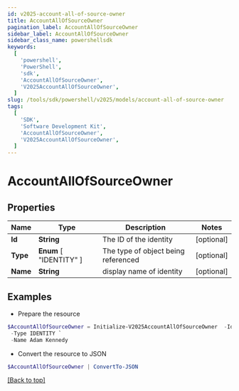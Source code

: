 ```yaml
---
id: v2025-account-all-of-source-owner
title: AccountAllOfSourceOwner
pagination_label: AccountAllOfSourceOwner
sidebar_label: AccountAllOfSourceOwner
sidebar_class_name: powershellsdk
keywords:
  [
    'powershell',
    'PowerShell',
    'sdk',
    'AccountAllOfSourceOwner',
    'V2025AccountAllOfSourceOwner',
  ]
slug: /tools/sdk/powershell/v2025/models/account-all-of-source-owner
tags:
  [
    'SDK',
    'Software Development Kit',
    'AccountAllOfSourceOwner',
    'V2025AccountAllOfSourceOwner',
  ]
---
```


# AccountAllOfSourceOwner

## Properties

| Name | Type | Description | Notes |
| --- | --- | --- | --- |
| **Id** | **String** | The ID of the identity | [optional] |
| **Type** | **Enum** [ "IDENTITY" ] | The type of object being referenced | [optional] |
| **Name** | **String** | display name of identity | [optional] |

## Examples

- Prepare the resource

```powershell
$AccountAllOfSourceOwner = Initialize-V2025AccountAllOfSourceOwner  -Id 2c918084660f45d6016617daa9210584 `
 -Type IDENTITY `
 -Name Adam Kennedy
```

- Convert the resource to JSON

```powershell
$AccountAllOfSourceOwner | ConvertTo-JSON
```

[[Back to top]](#)

